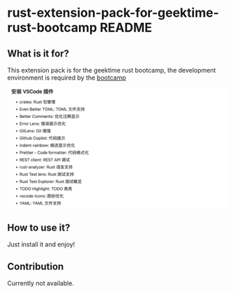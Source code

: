# rust-extension-pack-for-geektime-rust-bootcamp README

<!-- ## Working with Markdown

You can author your README using Visual Studio Code. Here are some useful editor keyboard shortcuts:

* Split the editor (`Cmd+\` on macOS or `Ctrl+\` on Windows and Linux).
* Toggle preview (`Shift+Cmd+V` on macOS or `Shift+Ctrl+V` on Windows and Linux).
* Press `Ctrl+Space` (Windows, Linux, macOS) to see a list of Markdown snippets.

## For more information

* [Visual Studio Code's Markdown Support](http://code.visualstudio.com/docs/languages/markdown)
* [Markdown Syntax Reference](https://help.github.com/articles/markdown-basics/)

**Enjoy!** -->

## What is it for?

This extension pack is for the geektime rust bootcamp, the development environment is required by the [bootcamp](https://github.com/tyr-rust-bootcamp/template?tab=readme-ov-file#%E5%AE%89%E8%A3%85-rust)

![alt text](<Screenshot 2024-04-18 at 20.41.32.png>)

## How to use it?

Just install it and enjoy!

## Contribution

Currently not available.